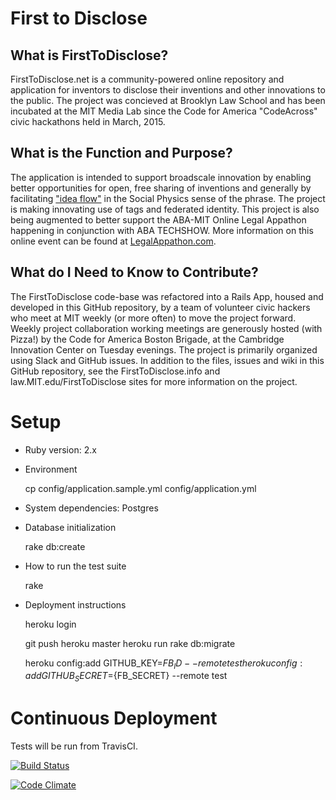 # First to Disclose

## What is FirstToDisclose? 

FirstToDisclose.net is a community-powered online repository and
application for inventors to disclose their inventions and other
innovations to the public.  The project was concieved at Brooklyn Law
School and has been incubated at the MIT Media Lab since the Code for
America "CodeAcross" civic hackathons held in March, 2015.


## What is the Function and Purpose?

The application is intended to support broadscale innovation by enabling
better opportunities for open, free sharing of inventions and generally
by facilitating ["idea flow"](http://socialphysics.media.mit.edu) in the
Social Physics sense of the phrase.  The project is making innovating
use of tags and federated identity. This project is also being augmented
to better support the ABA-MIT Online Legal Appathon happening in
conjunction with ABA TECHSHOW.   More information on this online event
can be found at [LegalAppathon.com](http://LegalAppathon.com).


## What do I Need to Know to Contribute?

 The FirstToDisclose code-base was refactored into a Rails App, housed
 and developed in this GitHub repository, by a team of volunteer civic
 hackers who meet at MIT weekly (or more often) to move the project
 forward.  Weekly project collaboration working meetings are generously
 hosted (with Pizza!) by the Code for America Boston Brigade, at the
 Cambridge Innovation Center on Tuesday evenings.  The project is
 primarily organized using Slack and GitHub issues.  In addition to the
 files, issues and wiki in this GitHub repository, see the
 FirstToDisclose.info and law.MIT.edu/FirstToDisclose sites for more
 information on the project.
  

# Setup

- Ruby version: 2.x

- Environment

  cp config/application.sample.yml config/application.yml

- System dependencies: Postgres

- Database initialization

  rake db:create

- How to run the test suite

  rake

- Deployment instructions

  heroku login

  git push heroku master
  heroku run rake db:migrate

  heroku config:add GITHUB_KEY=${FB_ID} --remote test
  heroku config:add GITHUB_SECRET=${FB_SECRET} --remote test

# Continuous Deployment 

Tests will be run from TravisCI. 

[![Build Status](https://travis-ci.org/FirstToDisclose/firsttodisclose.net.svg)](https://travis-ci.org/FirstToDisclose/firsttodisclose.net)

[![Code Climate](https://codeclimate.com/github/FirstToDisclose/firsttodisclose.net/badges/gpa.svg)](https://codeclimate.com/github/FirstToDisclose/firsttodisclose.net)
